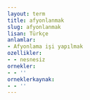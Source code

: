 ```yaml
---
layout: term
title: afyonlanmak
slug: afyonlanmak
lisan: Türkçe
anlamlar:
- Afyonlama işi yapılmak
ozellikler:
- - nesnesiz
ornekler:
- - ''
orneklerkaynak:
- - ''
---
```

